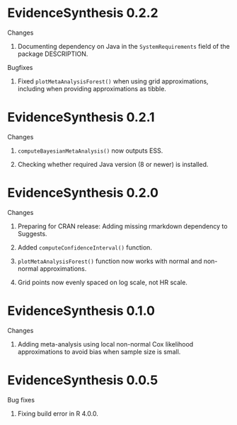 EvidenceSynthesis 0.2.2
=======================

Changes

1. Documenting dependency on Java in the `SystemRequirements` field of the package DESCRIPTION. 

Bugfixes

1. Fixed `plotMetaAnalysisForest()` when using grid approximations, including when providing approximations as tibble.


EvidenceSynthesis 0.2.1
=======================

Changes

1. `computeBayesianMetaAnalysis()` now outputs ESS.

2. Checking whether required Java version (8 or newer) is installed.


EvidenceSynthesis 0.2.0
=======================

Changes

1. Preparing for CRAN release: Adding missing rmarkdown dependency to Suggests. 

2. Added `computeConfidenceInterval()` function.

3. `plotMetaAnalysisForest()` function now works with normal and non-normal approximations.

4. Grid points now evenly spaced on log scale, not HR scale.


EvidenceSynthesis 0.1.0
=======================

Changes

1. Adding meta-analysis using local non-normal Cox likelihood approximations to avoid bias when sample size is small.


EvidenceSynthesis 0.0.5
=======================

Bug fixes

1. Fixing build error in R 4.0.0.